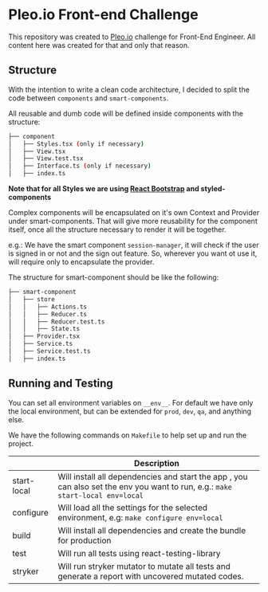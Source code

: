 # Pleo.io Front-end Challenge

This repository was created to [Pleo.io](https;//pleo.io) challenge for Front-End Engineer. All content here was created for that and only that reason.

## Structure

With the intention to write a clean code architecture, I decided to split the code between `components` and `smart-components`.

All reusable and dumb code will be defined inside components with the structure:

```bash
├── component
│   ├── Styles.tsx (only if necessary)
│   ├── View.tsx
│   ├── View.test.tsx
│   ├── Interface.ts (only if necessary)
│   ├── index.ts
```

**Note that for all Styles we are using [React Bootstrap](https://react-bootstrap.github.io/) and styled-components**

Complex components will be encapsulated on it's own Context and Provider under smart-components. That will give more reusability for the component itself, once all the structure necessary to render it will be together.

e.g.: We have the smart component `session-manager`, it will check if the user is signed in or not and the sign out feature. So, wherever you want ot use it, will require only to encapsulate the provider.

The structure for smart-component should be like the following:

```bash
├── smart-component
│   ├── store
│   │   ├── Actions.ts
│   │   ├── Reducer.ts
│   │   ├── Reducer.test.ts
│   │   ├── State.ts
│   ├── Provider.tsx
│   ├── Service.ts
│   ├── Service.test.ts
│   ├── index.ts
```

## Running and Testing

You can set all environment variables on `__env__`. For default we have only the local environment, but can be extended for `prod`, `dev`, `qa`, and anything else.

We have the following commands on `Makefile` to help set up and run the project.

|             | Description                                                                                                                    |
| ----------- | ------------------------------------------------------------------------------------------------------------------------------ |
| start-local | Will install all dependencies and start the app , you can also set the env you want to run, e.g.: `make start-local env=local` |
| configure   | Will load all the settings for the selected environment, e.g: `make configure env=local`                                       |
| build       | Will install all dependencies and create the bundle for production                                                             |
| test        | Will run all tests using react-testing-library                                                                                 |
| stryker     | Will run stryker mutator to mutate all tests and generate a report with uncovered mutated codes.                               |
